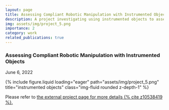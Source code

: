 ```yaml
---
layout: page
title: Assessing Compliant Robotic Manipulation with Instrumented Objects
description: A project investigating using instrumented objects to assess compliant robotic manipulation performance.
img: assets/img/project_5.png
importance: 2
category: work
related_publications: true
---
```

<!-- Project title and date -->
<h3><strong>Assessing Compliant Robotic Manipulation with Instrumented Objects</strong></h3>
<p>June 6, 2022</p>

<!-- Project picture -->
<div class="row">
    <div class="col-sm mt-3 mt-md-0">
        {% include figure.liquid loading="eager" path="assets/img/project_5.png" title="instrumented objects" class="img-fluid rounded z-depth-1" %}
    </div>
</div>

<!-- Content -->
<div class="mt-3">
      <p>Please refer to <a href="https://github.com/fangyizhang-x/inst-obj" target="_blank" rel="noopener">the external project page for more details {% cite z10538419 %}.</a></p>

  <!-- <div style="position: relative; padding-bottom: 56.25%; height: 0; overflow: hidden;">
    <iframe src="https://www.youtube.com/embed/FGUM7P4xpGg" style="position: absolute; top: 0; left: 0; width: 100%; height: 100%; border:0;" allowfullscreen title="YouTube Video"></iframe>
  </div> -->

  <!-- <p class="mt-3">Contributions:</p>
  <ul>
    <li>Developed a beacon code selection algorithm and a decomposition algorithm for blindly mixed beacon signals, based on CDMA code selection principles and Gold-sequence correlation properties.</li>
    <li>Participated in the development of a light intensity distribution map generation algorithm using Gaussian Process Regression.</li>
    <li>Participated in the development of localization and path planning algorithms using Kalman Filter (KF) and A star.</li>
  </ul> -->
</div>